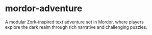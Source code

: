 # mordor-adventure
A modular Zork-inspired text adventure set in Mordor, where players explore the dark realm through rich narrative and challenging puzzles.
